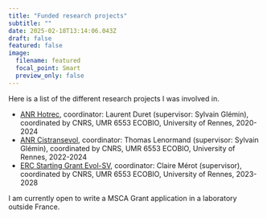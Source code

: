 ```yaml
---
title: "Funded research projects"
subtitle: ""
date: 2025-02-18T13:14:06.043Z
draft: false
featured: false
image:
  filename: featured
  focal_point: Smart
  preview_only: false
---
```

Here is a list of the different research projects I was involved in.

* [ANR Hotrec](https://anr.fr/Project-ANR-19-CE12-0019), coordinator: Laurent Duret (supervisor: Sylvain Glémin), coordinated by CNRS, UMR 6553 ECOBIO, University of Rennes, 2020-2024
* [ANR Cistransevol](https://anr.fr/Project-ANR-22-CE02-0024), coordinator: Thomas Lenormand (supervisor: Sylvain Glémin), coordinated by CNRS, UMR 6553 ECOBIO, University of Rennes, 2022-2024
* [ERC Starting Grant Evol-SV](https://doi.org/10.3030/101115983), coordinator: Claire Mérot (supervisor), coordinated by CNRS, UMR 6553 ECOBIO, University of Rennes, 2023-2028



I am currently open to write a MSCA Grant application in a laboratory outside France.
